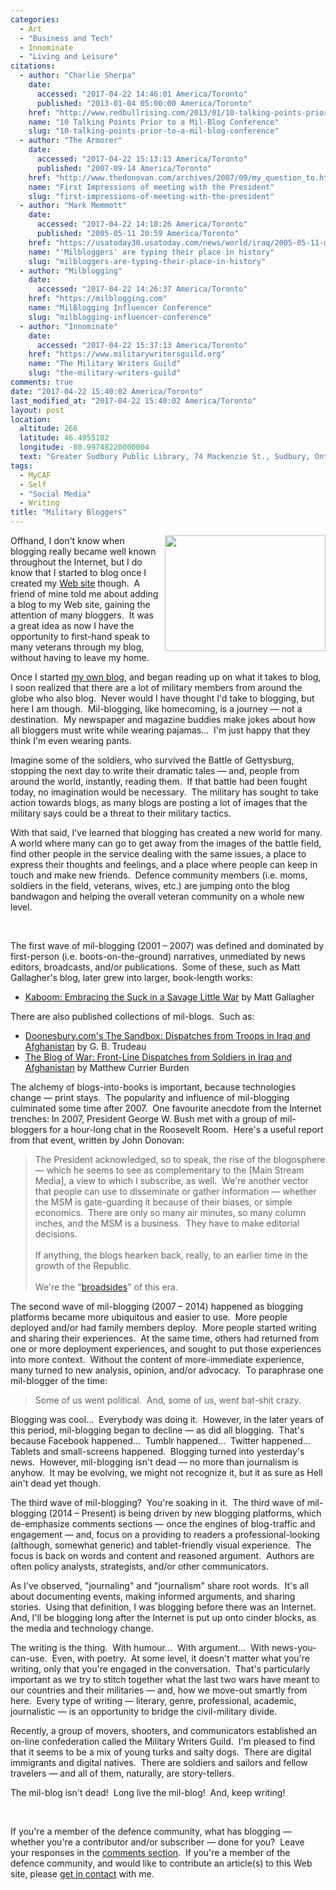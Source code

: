 ```yaml
---
categories:
  - Art
  - "Business and Tech"
  - Innominate
  - "Living and Leisure"
citations:
  - author: "Charlie Sherpa"
    date:
      accessed: "2017-04-22 14:46:01 America/Toronto"
      published: "2013-01-04 05:00:00 America/Toronto"
    href: "http://www.redbullrising.com/2013/01/10-talking-points-prior-to-mil-blog.html"
    name: "10 Talking Points Prior to a Mil-Blog Conference"
    slug: "10-talking-points-prior-to-a-mil-blog-conference"
  - author: "The Armorer"
    date:
      accessed: "2017-04-22 15:13:13 America/Toronto"
      published: "2007-09-14 America/Toronto"
    href: "http://www.thedonovan.com/archives/2007/09/my_question_to.html"
    name: "First Impressions of meeting with the President"
    slug: "first-impressions-of-meeting-with-the-president"
  - author: "Mark Memmott"
    date:
      accessed: "2017-04-22 14:18:26 America/Toronto"
      published: "2005-05-11 20:59 America/Toronto"
    href: "https://usatoday30.usatoday.com/news/world/iraq/2005-05-11-milblogs-main_x.htm"
    name: "'Milbloggers' are typing their place in history"
    slug: "milbloggers-are-typing-their-place-in-history"
  - author: "Milblogging"
    date:
      accessed: "2017-04-22 14:26:37 America/Toronto"
    href: "https://milblogging.com"
    name: "MilBlogging Influencer Conference"
    slug: "milblogging-influencer-conference"
  - author: "Innominate"
    date:
      accessed: "2017-04-22 15:37:13 America/Toronto"
    href: "https://www.militarywritersguild.org"
    name: "The Military Writers Guild"
    slug: "the-military-writers-guild"
comments: true
date: "2017-04-22 15:40:02 America/Toronto"
last_modified_at: "2017-04-22 15:40:02 America/Toronto"
layout: post
location:
  altitude: 266
  latitude: 46.4955102
  longitude: -80.99748220000004
  text: "Greater Sudbury Public Library, 74 Mackenzie St., Sudbury, Ontario, P3C 4X8, Canada"
tags:
  - MyCAF
  - Self
  - "Social Media"
  - Writing
title: "Military Bloggers"
---
```


<img
  alt="" height="185" src="{{ site.uri.assets }}/blog/2017/04/22/military-bloggers/Military-Writers-Guild_257x185.png"
  style="border: 0px; float: right; margin-bottom: 10px; margin-left: 10px;" width="257" />
<p>
  Offhand, I don't know when blogging really became well known throughout the Internet, but I do know that I started to blog once I created my
  <a href="{{ site.url }}" rel="me" title="">Web site</a> though.&nbsp; A friend of mine told me about adding a blog to my Web site, gaining the attention of
  many bloggers.&nbsp; It was a great idea as now I have the opportunity to first-hand speak to many veterans through my blog, without having to leave my home.
</p>
<p>
  Once I started <a href="{{ site.uri.blog }}" rel="me" title="">my own blog</a>, and began reading up on what it takes to blog, I soon realized that there are
  a lot of military members from around the globe who also blog.&nbsp; Never would I have thought I'd take to blogging, but here I am though.&nbsp;
  Mil-blogging, like homecoming, is a journey &#8212; not a destination.&nbsp; My newspaper and magazine buddies make jokes about how all bloggers must write
  while wearing pajamas&hellip;&nbsp; I'm just happy that they think I'm even wearing pants.
</p>
<p>
  Imagine some of the soldiers, who survived the Battle of Gettysburg, stopping the next day to write their dramatic tales &#8212; and, people from around the
  world, instantly, reading them.&nbsp; If that battle had been fought today, no imagination would be necessary.&nbsp; The military has sought to take action
  towards blogs, as many blogs are posting a lot of images that the military says could be a threat to their military tactics.
</p>
<p>
  With that said, I've learned that blogging has created a new world for many.&nbsp; A world where many can go to get away from the images of the battle field,
  find other people in the service dealing with the same issues, a place to express their thoughts and feelings, and a place where people can keep in touch and
  make new friends.&nbsp; Defence community members (i.e. moms, soldiers in the field, veterans, wives, etc.) are jumping onto the blog bandwagon and helping
  the overall veteran community on a whole new level.
</p>
<p>
  &nbsp;
</p>
<p>
  The first wave of mil-blogging (2001 &#8211; 2007) was defined and dominated by first-person (i.e. boots-on-the-ground) narratives, unmediated by news editors,
  broadcasts, and/or publications.&nbsp; Some of these, such as Matt Gallagher's blog, later grew into larger, book-length works:
  <ul>
    <li>
      <a href="{{ site.uri.aStore }}/#detail/0306819678" rel="me" title="">Kaboom: Embracing the Suck in a Savage Little War</a> by Matt Gallagher
    </li>
  </ul>
</p>
<p>
  There are also published collections of mil-blogs.&nbsp; Such as:
  <ul>
    <li>
      <a href="{{ site.uri.aStore }}/#detail/0740769456" rel="me" title="">Doonesbury.com's The Sandbox: Dispatches from Troops in Iraq and Afghanistan</a> by
      G. B. Trudeau
    </li>
    <li>
      <a href="{{ site.uri.aStore }}/#detail/0743294181" rel="me" title="">The Blog of War: Front-Line Dispatches from Soldiers in Iraq and Afghanistan</a> by
      Matthew Currier Burden
    </li>
  </ul>
</p>
<p>
  The alchemy of blogs-into-books is important, because technologies change &#8212; print stays.&nbsp; The popularity and influence of mil-blogging culminated
  some time after 2007.&nbsp; One favourite anecdote from the Internet trenches: In 2007, President George W. Bush met with a group of mil-bloggers for a
  hour-long chat in the Roosevelt Room.&nbsp; Here's a useful report from that event, written by John Donovan:
</p>
<blockquote>
  The President acknowledged, so to speak, the rise of the blogosphere &#8212; which he seems to see as complementary to the [Main Stream Media], a view to
  which I subscribe, as well.&nbsp; We're another vector that people can use to disseminate or gather information &#8212; whether the MSM is gate-guarding it
  because of their biases, or simple economics.&nbsp; There are only so many air minutes, so many column inches, and the MSM is a business.&nbsp; They have to
  make editorial decisions.<br />
  &nbsp;<br />
  If anything, the blogs hearken back, really, to an earlier time in the growth of the Republic.<br />
  &nbsp;<br />
  We're the &quot;<a href="https://en.wikipedia.org/wiki/Broadside_(printing)" rel="external" target="_blank" title="Broadside (printing)">broadsides</a>&quot;
  of this era.
</blockquote>
<p>
  The second wave of mil-blogging (2007 &#8211; 2014) happened as blogging platforms became more ubiquitous and easier to use.&nbsp; More people deployed and/or
  had family members deploy.&nbsp; More people started writing and sharing their experiences.&nbsp; At the same time, others had returned from one or more
  deployment experiences, and sought to put those experiences into more context.&nbsp; Without the content of more-immediate experience, many turned to new
  analysis, opinion, and/or advocacy.&nbsp; To paraphrase one mil-blogger of the time:
</p>
<blockquote>
  Some of us went political.&nbsp; And, some of us, went bat-shit crazy.
</blockquote>
<p>
  Blogging was cool&hellip;&nbsp; Everybody was doing it.&nbsp; However, in the later years of this period, mil-blogging began to decline &#8212; as did all
  blogging.&nbsp; That's because Facebook happened&hellip;&nbsp; Tumblr happened&hellip;&nbsp; Twitter happened&hellip;&nbsp; Tablets and small-screens
  happened.&nbsp; Blogging turned into yesterday's news.&nbsp; However, mil-blogging isn't dead &#8212; no more than journalism is anyhow.&nbsp; It may be
  evolving, we might not recognize it, but it as sure as Hell ain't dead yet though.
</p>
<p>
  The third wave of mil-blogging?&nbsp; You're soaking in it.&nbsp; The third wave of mil-blogging (2014 &#8211; Present) is being driven by new blogging
  platforms, which de-emphasize comments sections &#8212; once the engines of blog-traffic and engagement &#8212; and, focus on a providing to readers a
  professional-looking (although, somewhat generic) and tablet-friendly visual experience.&nbsp; The focus is back on words and content and reasoned
  argument.&nbsp; Authors are often policy analysts, strategists, and/or other communicators.
</p>
<p>
  As I've observed, &quot;journaling&quot; and &quot;journalism&quot; share root words.&nbsp; It's all about documenting events, making informed arguments, and
  sharing stories.&nbsp; Using that definition, I was blogging before there was an Internet.&nbsp; And, I'll be blogging long after the Internet is put up onto
  cinder blocks, as the media and technology change.
</p>
<p>
  The writing is the thing.&nbsp; With humour&hellip;&nbsp; With argument&hellip;&nbsp; With news-you-can-use.&nbsp; Even, with poetry.&nbsp; At some level, it
  doesn't matter what you're writing, only that you're engaged in the conversation.&nbsp; That's particularly important as we try to stitch together what the
  last two wars have meant to our countries and their militaries &#8212; and, how we move-out smartly from here.&nbsp; Every type of writing &#8212; literary,
  genre, professional, academic, journalistic &#8212; is an opportunity to bridge the civil-military divide.
</p>
<p>
  Recently, a group of movers, shooters, and communicators established an on-line confederation called the Military Writers Guild.&nbsp; I'm pleased to find
  that it seems to be a mix of young turks and salty dogs.&nbsp; There are digital immigrants and digital natives.&nbsp; There are soldiers and sailors and
  fellow travelers &#8212; and all of them, naturally, are story-tellers.
</p>
<p>
  The mil-blog isn't dead!&nbsp; Long live the mil-blog!&nbsp; And, keep writing!
</p>
<p>
  &nbsp;
</p>
<p>
  If you're a member of the defence community, what has blogging &#8212; whether you're a contributor and/or subscriber &#8212; done for you?&nbsp; Leave your
  responses in the <a href="{{ site.url }}{{ page.url }}#disqus_thread" rel="me" title="">comments section</a>.&nbsp; If you're a member of the defence
  community, and would like to contribute an article(s) to this Web site, please <a href="{{ site.url }}/contact" rel="me" title="">get in contact</a> with me.
</p>
